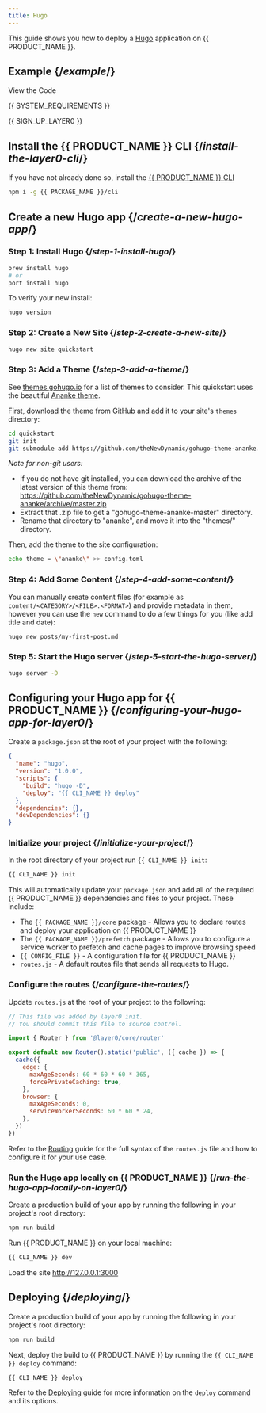 ```yaml
---
title: Hugo
---
```


This guide shows you how to deploy a [Hugo](https://gohugo.io) application on {{ PRODUCT_NAME }}.

## Example {/*example*/}

<ButtonLink variant="stroke" type="code" withIcon={true} href="https://github.com/layer0-docs/layer0-hugo-example">
  View the Code
</ButtonLink>

{{ SYSTEM_REQUIREMENTS }}

{{ SIGN_UP_LAYER0 }}

## Install the {{ PRODUCT_NAME }} CLI {/*install-the-layer0-cli*/}

If you have not already done so, install the [{{ PRODUCT_NAME }} CLI](cli)

```bash
npm i -g {{ PACKAGE_NAME }}/cli
```

## Create a new Hugo app {/*create-a-new-hugo-app*/}

### Step 1: Install Hugo {/*step-1-install-hugo*/}

```bash
brew install hugo
# or
port install hugo
```

To verify your new install:

```bash
hugo version
```

### Step 2: Create a New Site {/*step-2-create-a-new-site*/}

```bash
hugo new site quickstart
```

### Step 3: Add a Theme {/*step-3-add-a-theme*/}

See [themes.gohugo.io](https://themes.gohugo.io/) for a list of themes to consider. This quickstart uses the beautiful [Ananke theme](https://themes.gohugo.io/gohugo-theme-ananke/).

First, download the theme from GitHub and add it to your site's `themes` directory:

```bash
cd quickstart
git init
git submodule add https://github.com/theNewDynamic/gohugo-theme-ananke.git themes/ananke
```

_Note for non-git users:_

- If you do not have git installed, you can download the archive of the latest
  version of this theme from:
  https://github.com/theNewDynamic/gohugo-theme-ananke/archive/master.zip
- Extract that .zip file to get a "gohugo-theme-ananke-master" directory.
- Rename that directory to "ananke", and move it into the "themes/" directory.

Then, add the theme to the site configuration:

```bash
echo theme = \"ananke\" >> config.toml
```

### Step 4: Add Some Content {/*step-4-add-some-content*/}

You can manually create content files (for example as `content/<CATEGORY>/<FILE>.<FORMAT>`) and provide metadata in them, however you can use the `new` command to do a few things for you (like add title and date):

```bash
hugo new posts/my-first-post.md
```

### Step 5: Start the Hugo server {/*step-5-start-the-hugo-server*/}

```bash
hugo server -D
```

## Configuring your Hugo app for {{ PRODUCT_NAME }} {/*configuring-your-hugo-app-for-layer0*/}

Create a `package.json` at the root of your project with the following:

```json
{
  "name": "hugo",
  "version": "1.0.0",
  "scripts": {
    "build": "hugo -D",
    "deploy": "{{ CLI_NAME }} deploy"
  },
  "dependencies": {},
  "devDependencies": {}
}
```

### Initialize your project {/*initialize-your-project*/}

In the root directory of your project run `{{ CLI_NAME }} init`:

```bash
{{ CLI_NAME }} init
```

This will automatically update your `package.json` and add all of the required {{ PRODUCT_NAME }} dependencies and files to your project. These include:

- The `{{ PACKAGE_NAME }}/core` package - Allows you to declare routes and deploy your application on {{ PRODUCT_NAME }}
- The `{{ PACKAGE_NAME }}/prefetch` package - Allows you to configure a service worker to prefetch and cache pages to improve browsing speed
- `{{ CONFIG_FILE }}` - A configuration file for {{ PRODUCT_NAME }}
- `routes.js` - A default routes file that sends all requests to Hugo.

### Configure the routes {/*configure-the-routes*/}

Update `routes.js` at the root of your project to the following:

```js
// This file was added by layer0 init.
// You should commit this file to source control.

import { Router } from '@layer0/core/router'

export default new Router().static('public', ({ cache }) => {
  cache({
    edge: {
      maxAgeSeconds: 60 * 60 * 60 * 365,
      forcePrivateCaching: true,
    },
    browser: {
      maxAgeSeconds: 0,
      serviceWorkerSeconds: 60 * 60 * 24,
    },
  })
})
```

Refer to the [Routing](routing) guide for the full syntax of the `routes.js` file and how to configure it for your use case.

### Run the Hugo app locally on {{ PRODUCT_NAME }} {/*run-the-hugo-app-locally-on-layer0*/}

Create a production build of your app by running the following in your project's root directory:

```bash
npm run build
```

Run {{ PRODUCT_NAME }} on your local machine:

```bash
{{ CLI_NAME }} dev
```

Load the site http://127.0.0.1:3000

## Deploying {/*deploying*/}

Create a production build of your app by running the following in your project's root directory:

```bash
npm run build
```

Next, deploy the build to {{ PRODUCT_NAME }} by running the `{{ CLI_NAME }} deploy` command:

```bash
{{ CLI_NAME }} deploy
```

Refer to the [Deploying](deploying) guide for more information on the `deploy` command and its options.
